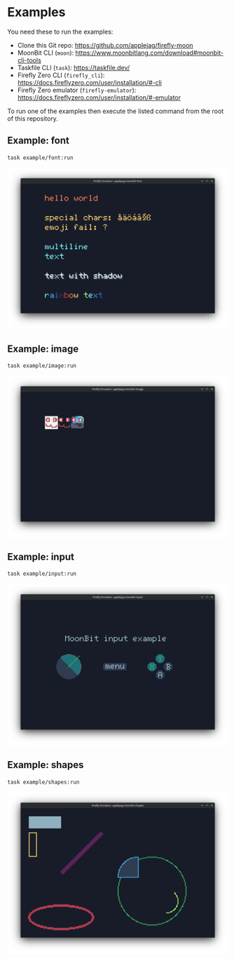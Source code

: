 <!--
SPDX-FileCopyrightText: 2025 Kalle Fagerberg

SPDX-License-Identifier: CC0-1.0
-->

# Examples

You need these to run the examples:

- Clone this Git repo: <https://github.com/applejag/firefly-moon>
- MoonBit CLI (`moon`): <https://www.moonbitlang.com/download#moonbit-cli-tools>
- Taskfile CLI (`task`): <https://taskfile.dev/>
- Firefly Zero CLI (`firefly_cli`): <https://docs.fireflyzero.com/user/installation/#-cli>
- Firefly Zero emulator (`firefly-emulator`): <https://docs.fireflyzero.com/user/installation/#-emulator>

To run one of the examples then execute the listed command from the root of
this repository.

## Example: font

```bash
task example/font:run
```

[![font screenshot](./font/screenshot.png)](./font)

## Example: image

```bash
task example/image:run
```

[![image screenshot](./image/screenshot.png)](./image)

## Example: input

```bash
task example/input:run
```

[![input screenshot](./input/screenshot.png)](./input)

## Example: shapes

```bash
task example/shapes:run
```

[![shapes screenshot](./shapes/screenshot.png)](./shapes)
